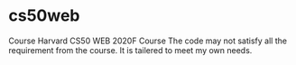 # cs50web
Course Harvard CS50 WEB 2020F Course
The code may not satisfy all the requirement from the course. It is tailered to meet my own needs. 
